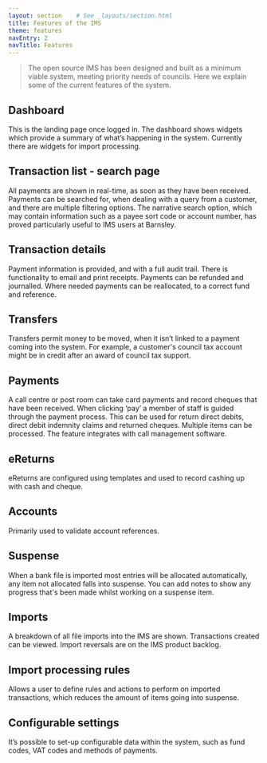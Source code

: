 ```yaml
---
layout: section    # See _layouts/section.html
title: Features of the IMS
theme: features
navEntry: 2
navTitle: Features
---
```


> The open source IMS has been designed and built as a minimum viable system, meeting priority needs of councils. Here we explain some of the current features of the system.

## Dashboard

This is the landing page once logged in. The dashboard shows widgets which provide a summary of what’s happening in the system. Currently there are widgets for import processing.  
 
## Transaction list - search page 

All payments are shown in real-time, as soon as they have been received. Payments can be searched for, when dealing with a query from a customer, and there are multiple filtering options. The narrative search option, which may contain information such as a payee sort code or account number, has proved particularly useful to IMS users at Barnsley.  
 
## Transaction details 
Payment information is provided, and with a full audit trail. There is functionality to email and print receipts. Payments can be refunded and journalled. Where needed payments can be reallocated, to a correct fund and reference. 
 
## Transfers

Transfers permit money to be moved, when it isn’t linked to a payment coming into the system. For example, a customer's council tax account might be in credit after an award of council tax support. 
 
## Payments 

A call centre or post room can take card payments and record cheques that have been received. When clicking ‘pay’ a member of staff is guided through the payment process. This can be used for return direct debits, direct debit indemnity claims and returned cheques. Multiple items can be processed. The feature integrates with call management software.
    
## eReturns

eReturns are configured using templates and used to record cashing up with cash and cheque. 
      
## Accounts

Primarily used to validate account references.
      
## Suspense

When a bank file is imported most entries will be allocated automatically, any item not allocated falls into suspense. You can add notes to show any progress that's been made whilst working on a suspense item. 
 
## Imports

A breakdown of all file imports into the IMS are shown. Transactions created can be viewed. Import reversals are on the IMS product backlog. 
 
## Import processing rules

Allows a user to define rules and actions to perform on imported transactions, which reduces the amount of items going into suspense.
      
## Configurable settings

It’s possible to set-up configurable data within the system, such as fund codes, VAT codes and methods of payments.
